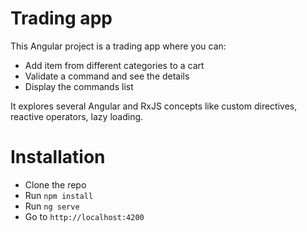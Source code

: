 # Trading app

This Angular project is a trading app where you can:
- Add item from different categories to a cart
- Validate a command and see the details
- Display the commands list

It explores several Angular and RxJS concepts like custom directives, reactive operators, lazy loading.

# Installation

- Clone the repo
- Run `npm install`
- Run `ng serve`
- Go to `http://localhost:4200`
